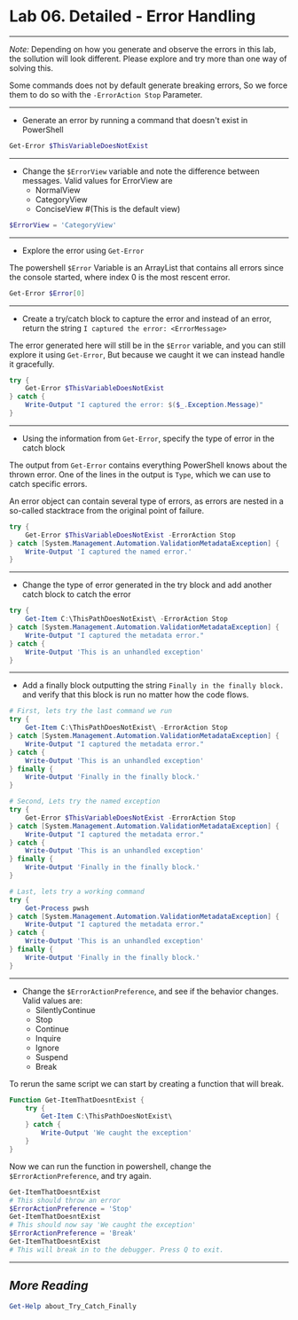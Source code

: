 # Lab 06. Detailed - Error Handling

---

*Note:* Depending on how you generate and observe the errors in this lab, the sollution will look different. Please explore and try more than one way of solving this.

Some commands does not by default generate breaking errors, So we force them to do so with the `-ErrorAction Stop` Parameter.

---

- Generate an error by running a command that doesn't exist in PowerShell

```PowerShell
Get-Error $ThisVariableDoesNotExist
```

---

- Change the `$ErrorView` variable and note the difference between messages. Valid values for ErrorView are
  - NormalView
  - CategoryView
  - ConciseView #(This is the default view)

```PowerShell
$ErrorView = 'CategoryView'
```

---

- Explore the error using `Get-Error`

The powershell `$Error` Variable is an ArrayList that contains all errors since the console started, where index 0 is the most rescent error.

```PowerShell
Get-Error $Error[0]
```

---

- Create a try/catch block to capture the error and instead of an error, return the string `I captured the error: <ErrorMessage>`

The error generated here will still be in the `$Error` variable, and you can still explore it using `Get-Error`, But because we caught it we can instead handle it gracefully.

```PowerShell
try {
    Get-Error $ThisVariableDoesNotExist
} catch {
    Write-Output "I captured the error: $($_.Exception.Message)"
}
```

---

- Using the information from `Get-Error`, specify the type of error in the catch block

The output from `Get-Error` contains everything PowerShell knows about the thrown error. One of the lines in the output is `Type`, which we can use to catch specific errors.

An error object can contain several type of errors, as errors are nested in a so-called stacktrace from the original point of failure.

```PowerShell
try {
    Get-Error $ThisVariableDoesNotExist -ErrorAction Stop
} catch [System.Management.Automation.ValidationMetadataException] {
    Write-Output 'I captured the named error.'
}
```

---

- Change the type of error generated in the try block and add another catch block to catch the error

```PowerShell
try {
    Get-Item C:\ThisPathDoesNotExist\ -ErrorAction Stop
} catch [System.Management.Automation.ValidationMetadataException] {
    Write-Output "I captured the metadata error."
} catch {
    Write-Output 'This is an unhandled exception'
}
```

---

- Add a finally block outputting the string `Finally in the finally block.` and verify that this block is run no matter how the code flows.

```PowerShell
# First, lets try the last command we run
try {
    Get-Item C:\ThisPathDoesNotExist\ -ErrorAction Stop
} catch [System.Management.Automation.ValidationMetadataException] {
    Write-Output "I captured the metadata error."
} catch {
    Write-Output 'This is an unhandled exception'
} finally {
    Write-Output 'Finally in the finally block.'
}

# Second, Lets try the named exception
try {
    Get-Error $ThisVariableDoesNotExist -ErrorAction Stop
} catch [System.Management.Automation.ValidationMetadataException] {
    Write-Output "I captured the metadata error."
} catch {
    Write-Output 'This is an unhandled exception'
} finally {
    Write-Output 'Finally in the finally block.'
}

# Last, lets try a working command
try {
    Get-Process pwsh
} catch [System.Management.Automation.ValidationMetadataException] {
    Write-Output "I captured the metadata error."
} catch {
    Write-Output 'This is an unhandled exception'
} finally {
    Write-Output 'Finally in the finally block.'
}

```

---

- Change the `$ErrorActionPreference`, and see if the behavior changes. Valid values are:
  - SilentlyContinue
  - Stop
  - Continue
  - Inquire
  - Ignore
  - Suspend
  - Break
  
To rerun the same script we can start by creating a function that will break.

```PowerShell
Function Get-ItemThatDoesntExist { 
    try {
        Get-Item C:\ThisPathDoesNotExist\
    } catch {
        Write-Output 'We caught the exception'
    }
}
```

Now we can run the function in powershell, change the `$ErrorActionPreference`, and try again.

```PowerShell
Get-ItemThatDoesntExist
# This should throw an error
$ErrorActionPreference = 'Stop'
Get-ItemThatDoesntExist
# This should now say 'We caught the exception'
$ErrorActionPreference = 'Break'
Get-ItemThatDoesntExist
# This will break in to the debugger. Press Q to exit.
```

---

## *More Reading*

```PowerShell
Get-Help about_Try_Catch_Finally
```
